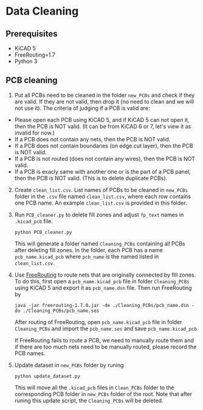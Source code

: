 # Data Cleaning

## Prerequisites
+ KiCAD 5
+ FreeRouting=1.7
+ Python 3

## PCB cleaning
1. Put all PCBs need to be cleaned in the folder `new_PCBs` and check if they are valid. If they are not valid, then drop it (no need to clean and we will not use it). The criteria of judging if a PCB is valid are:
* Please open each PCB using KiCAD 5, and if KiCAD 5 can not open it, then the PCB is NOT valid. (It can be from KiCAD 6 or 7, let's view it as invalid for now.)
* If a PCB does not contain any nets, then the PCB is NOT valid.
* If a PCB does not contain boundaries (on edge.cut layer), then the PCB is NOT valid.
* If a PCB is not routed (does not contain any wires), then the PCB is NOT valid.
* If a PCB is exacly same with another one or is the part of a PCB panel, then the PCB is NOT valid. (This is to delete duplicate PCBs).

2. Create `clean_list.csv`. List names of PCBs to be cleaned in `new_PCBs` folder in the `.csv` file named `clean_list.csv`, where each row contains one PCB name.  An example `clean_list.csv` is provided in this folder.
3. Run `PCB_cleaner.py` to delete fill zones and adjust `fp_text` names in `.kicad_pcb` file.
	```
	python PCB_cleaner.py
	```
	This will generate a folder named `Cleaning_PCBs` containing all PCBs after deleting fill zones. In the folder, each PCB has a name `pcb_name.kicad_pcb` where `pcb_name` is the named listed in `clean_list.csv`.
4. Use [FreeRouting](https://github.com/freerouting/freerouting) to route nets that are originally connected by fill zones. To do this, first open a `pcb_name.kicad_pcb` file in folder `Cleaning_PCBs` using KiCAD 5 and export it as `pcb_name.dsn` file. Then run FreeRouting by
	```
	java -jar freerouting-1.7.0.jar -de ./Cleaning_PCBs/pcb_name.dsn -do ./Cleaning_PCBs/pcb_name.ses
	```  
	After routing of FreeRouting, open `pcb_name.kicad_pcb` file in folder `Cleaning_PCBs` and import the `pcb_name.ses` and save `pcb_name.kicad_pcb`

	If FreeRouting fails to route a PCB, we need to manually route them and if there are too much nets need to be manually routed, please record the PCB names.
5. Update dataset in `new_PCBs` folder by runing
	```
	python update_dataset.py
	```
	This will move all the `.kicad_pcb` files in `Clean_PCBs` folder to the corresponding PCB folder in `new_PCBs` folder of the root. Note that after runing this update script, the `Cleaning_PCBs` will be deleted.
